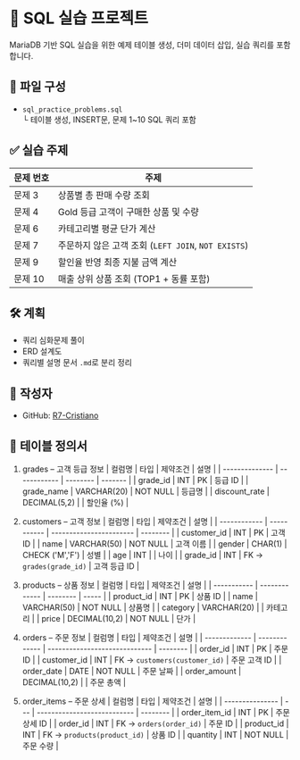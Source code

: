 # 📘 SQL 실습 프로젝트

MariaDB 기반 SQL 실습을 위한 예제 테이블 생성, 더미 데이터 삽입, 실습 쿼리를 포함합니다.

## 📁 파일 구성

- `sql_practice_problems.sql`  
  └ 테이블 생성, INSERT문, 문제 1~10 SQL 쿼리 포함

## ✅ 실습 주제

| 문제 번호 | 주제 |
|-----------|------|
| 문제 3 | 상품별 총 판매 수량 조회 |
| 문제 4 | Gold 등급 고객이 구매한 상품 및 수량 |
| 문제 6 | 카테고리별 평균 단가 계산 |
| 문제 7 | 주문하지 않은 고객 조회 (`LEFT JOIN`, `NOT EXISTS`) |
| 문제 9 | 할인율 반영 최종 지불 금액 계산 |
| 문제 10 | 매출 상위 상품 조회 (TOP1 + 동률 포함) |

## 🛠️ 계획
- 쿼리 심화문제 풀이
- ERD 설계도
- 쿼리별 설명 문서 `.md`로 분리 정리

## 🙋 작성자
- GitHub: [R7-Cristiano](https://github.com/R7-Cristiano)

## 📘 테이블 정의서 


1. grades – 고객 등급 정보
| 컬럼명            | 타입           | 제약조건     | 설명      |
| -------------- | ------------ | -------- | ------- |
| grade\_id      | INT          | PK       | 등급 ID   |
| grade\_name    | VARCHAR(20)  | NOT NULL | 등급명     |
| discount\_rate | DECIMAL(5,2) |          | 할인율 (%) |


2. customers – 고객 정보
| 컬럼명          | 타입          | 제약조건                    | 설명       |
| ------------ | ----------- | ----------------------- | -------- |
| customer\_id | INT         | PK                      | 고객 ID    |
| name         | VARCHAR(50) | NOT NULL                | 고객 이름    |
| gender       | CHAR(1)     | CHECK ('M','F')         | 성별       |
| age          | INT         |                         | 나이       |
| grade\_id    | INT         | FK → `grades(grade_id)` | 고객 등급 ID |


3. products – 상품 정보
| 컬럼명         | 타입            | 제약조건     | 설명    |
| ----------- | ------------- | -------- | ----- |
| product\_id | INT           | PK       | 상품 ID |
| name        | VARCHAR(50)   | NOT NULL | 상품명   |
| category    | VARCHAR(20)   |          | 카테고리  |
| price       | DECIMAL(10,2) | NOT NULL | 단가    |


4. orders – 주문 정보
| 컬럼명           | 타입            | 제약조건                          | 설명       |
| ------------- | ------------- | ----------------------------- | -------- |
| order\_id     | INT           | PK                            | 주문 ID    |
| customer\_id  | INT           | FK → `customers(customer_id)` | 주문 고객 ID |
| order\_date   | DATE          | NOT NULL                      | 주문 날짜    |
| order\_amount | DECIMAL(10,2) |                               | 주문 총액    |


5. order_items – 주문 상세
| 컬럼명             | 타입  | 제약조건                        | 설명       |
| --------------- | --- | --------------------------- | -------- |
| order\_item\_id | INT | PK                          | 주문 상세 ID |
| order\_id       | INT | FK → `orders(order_id)`     | 주문 ID    |
| product\_id     | INT | FK → `products(product_id)` | 상품 ID    |
| quantity        | INT | NOT NULL                    | 주문 수량    |



